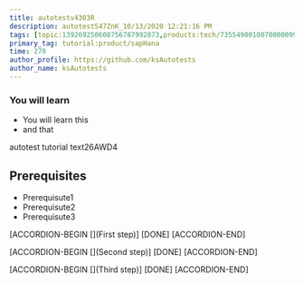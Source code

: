 ```yaml
---
title: autotestv4303R
description: autotest547ZnK_10/13/2020 12:21:16 PM
tags: [topic:139269250608756787992873,products:tech/73554900100700000996,tutorial:experience/advanced]
primary_tag: tutorial:product/sapHana
time: 279
author_profile: https://github.com/ksAutotests
author_name: ksAutotests
---
```

### You will learn
- You will learn this
- and that

autotest tutorial text26AWD4

## Prerequisites
- Prerequisute1
- Prerequisute2
- Prerequisute3

[ACCORDION-BEGIN [](First step)]
[DONE]
[ACCORDION-END]

[ACCORDION-BEGIN [](Second step)]
[DONE]
[ACCORDION-END]

[ACCORDION-BEGIN [](Third step)]
[DONE]
[ACCORDION-END]

